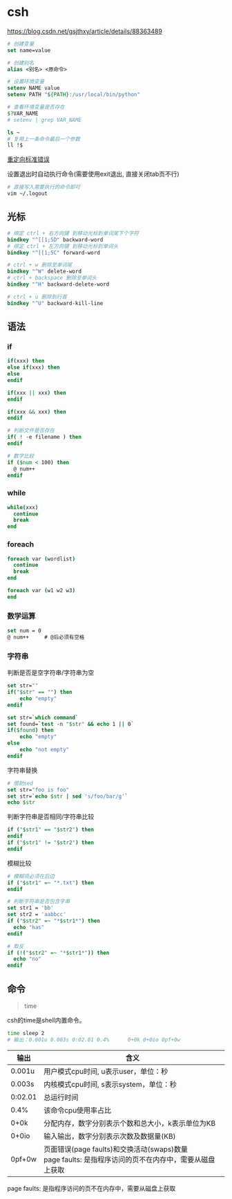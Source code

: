 
<!-- markdownlint-disable -->
# csh

<https://blog.csdn.net/gsjthxy/article/details/88363489>

```csh
# 创建变量
set name=value

# 创建别名
alias <别名> <原命令>

# 设置环境变量
setenv NAME value
setenv PATH "${PATH}:/usr/local/bin/python"

# 查看环境变量是否存在
$?VAR_NAME
# setenv | grep VAR_NAME
```

```csh
ls ~
# 复用上一条命令最后一个参数
ll !$
```

[重定向标准错误](https://qa.1r1g.com/sf/ask/2240761841/)

设置退出时自动执行命令(需要使用exit退出, 直接关闭tab页不行)

```sh
# 直接写入需要执行的命令即可
vim ~/.logout
```

## 光标

```csh
# 绑定 ctrl + 右方向键 到移动光标到单词尾下个字符
bindkey "^[[1;5D" backward-word
# 绑定 ctrl + 左方向键 到移动光标到单词头
bindkey "^[[1;5C" forward-word

# ctrl + w 删除至单词尾
bindkey "^W" delete-word
# ctrl + backspace 删除至单词头
bindkey "^H" backward-delete-word

# ctrl + u 删除到行首
bindkey "^U" backward-kill-line
```

## 语法

### if

```csh
if(xxx) then
else if(xxx) then
else
endif

if(xxx || xxx) then
endif

if(xxx && xxx) then
endif
```

```csh
# 判断文件是否存在
if( ! -e filename ) then
endif
```

```csh
# 数字比较
if ($num < 100) then
  @ num++
endif
```

### while

```csh
while(xxx)
  continue
  break
end
```

### foreach

```csh
foreach var (wordlist)
  continue
  break
end

foreach var (w1 w2 w3)
end
```

### 数学运算

```csh
set num = 0
@ num++     # @后必须有空格
```

### 字符串

判断是否是空字符串/字符串为空

```csh
set str=""
if("$str" == "") then
    echo "empty"
endif
```

```csh
set str=`which command`
set found=`test -n "$str" && echo 1 || 0`
if($found) then
    echo "empty"
else
    echo "not empty"
endif
```

字符串替换

```csh
# 借助sed
set str="foo is foo"
set str=`echo $str | sed 's/foo/bar/g'`
echo $str
```

判断字符串是否相同/字符串比较

```csh
if ("$str1" == "$str2") then
endif
if ("$str1" != "$str2") then
endif
```

模糊比较

```csh
# 模糊项必须在后边
if ("$str1" =~ "*.txt") then
endif

# 判断字符串是否包含字串
set str1 = 'bb'
set str2 = 'aabbcc'
if ("$str2" =~ "*$str1*") then
  echo "has"
endif

# 取反
if (!("$str2" =~ "*$str1*")) then
  echo "no"
endif
```

## 命令

> time

csh的time是shell内置命令。

```sh
time sleep 2
# 输出：0.001u 0.003s 0:02.01 0.4%      0+0k 0+0io 0pf+0w
```

| 输出  | 含义 |
| --    | -- |
|0.001u | 用户模式cpu时间, u表示user，单位：秒
|0.003s | 内核模式cpu时间, s表示system，单位：秒
|0:02.01| 总运行时间
|0.4%   | 该命令cpu使用率占比
|0+0k   | 分配内存，数字分别表示个数和总大小，k表示单位为KB
|0+0io  | 输入输出，数字分别表示次数及数据量(KB)
|0pf+0w | 页面错误(page faults)和交换活动(swaps)数量<br>page faults: 是指程序访问的页不在内存中，需要从磁盘上获取

page faults: 是指程序访问的页不在内存中，需要从磁盘上获取
